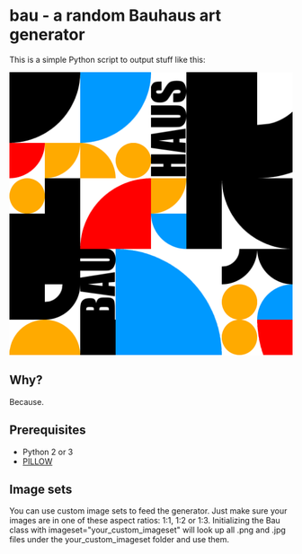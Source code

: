# bau - a random Bauhaus art generator

This is a simple Python script to output stuff like this:

![sample1](samples/out_741874.png)

## Why?

Because.

## Prerequisites

* Python 2 or 3
* [PILLOW](https://pillow.readthedocs.io/)

## Image sets

You can use custom image sets to feed the generator. Just make sure your images are in one of these aspect ratios: 1:1, 1:2 or 1:3. Initializing the Bau class with imageset="your_custom_imageset" will look up all .png and .jpg files under the your_custom_imageset folder and use them.
